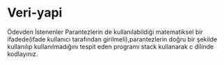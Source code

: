 # Veri-yapi
 Ödevden İstenenler Parantezlerin de kullanılabildiği matematiksel bir ifadede(ifade kullanıcı tarafından girilmeli),parantezlerin doğru bir şekilde kullanılıp kullanılmadığını tespit eden programı stack kullanarak c dilinde kodlayınız.
